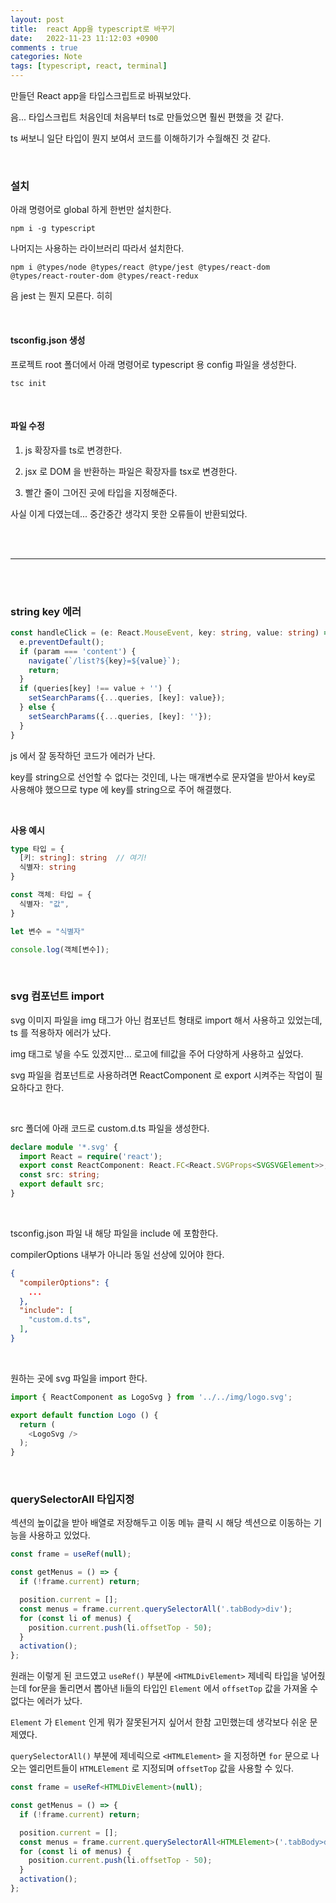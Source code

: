 ```yaml
---
layout: post
title:  react App을 typescript로 바꾸기
date:   2022-11-23 11:12:03 +0900
comments : true
categories: Note
tags: [typescript, react, terminal]
---
```


만들던 React app을 타입스크립트로 바꿔보았다.

음... 타입스크립트 처음인데 처음부터 ts로 만들었으면 훨씬 편했을 것 같다.

ts 써보니 일단 타입이 뭔지 보여서 코드를 이해하기가 수월해진 것 같다.

<br>

### 설치

아래 명령어로 global 하게 한번만 설치한다.

```terminal
npm i -g typescript
```

나머지는 사용하는 라이브러리 따라서 설치한다.

```terminal
npm i @types/node @types/react @type/jest @types/react-dom @types/react-router-dom @types/react-redux
```

음 jest 는 뭔지 모른다. 히히

<br>

#### tsconfig.json 생성

프로젝트 root 폴더에서 아래 명령어로 typescript 용 config 파일을 생성한다.

```terminal
tsc init
```

<br>

#### 파일 수정

1. js 확장자를 ts로 변경한다.

2. jsx 로 DOM 을 반환하는 파일은 확장자를 tsx로 변경한다.

3. 빨간 줄이 그어진 곳에 타입을 지정해준다.

사실 이게 다였는데... 중간중간 생각지 못한 오류들이 반환되었다.

<br><br>
<hr>
<br><br>

### string key 에러

```typescript
const handleClick = (e: React.MouseEvent, key: string, value: string) => {
  e.preventDefault();
  if (param === 'content') {
    navigate(`/list?${key}=${value}`);
    return;
  }
  if (queries[key] !== value + '') {
    setSearchParams({...queries, [key]: value});
  } else {
    setSearchParams({...queries, [key]: ''});
  }
}
```

js 에서 잘 동작하던 코드가 에러가 난다.

key를 string으로 선언할 수 없다는 것인데, 나는 매개변수로 문자열을 받아서 key로 사용해야 했으므로 type 에 key를 string으로 주어 해결했다.

<br>

**사용 예시**

```typescript
type 타입 = {
  [키: string]: string  // 여기!
  식별자: string
}

const 객체: 타입 = {
  식별자: "값",
}

let 변수 = "식별자"

console.log(객체[변수]);
```

<br>

### svg 컴포넌트 import

svg 이미지 파일을 img 태그가 아닌 컴포넌트 형태로 import 해서 사용하고 있었는데, ts 를 적용하자 에러가 났다.

img 태그로 넣을 수도 있겠지만... 로고에 fill값을 주어 다양하게 사용하고 싶었다.

svg 파일을 컴포넌트로 사용하려면 ReactComponent 로 export 시켜주는 작업이 필요하다고 한다.

<br>

src 폴더에 아래 코드로 custom.d.ts 파일을 생성한다.

```typescript
declare module '*.svg' {
  import React = require('react');
  export const ReactComponent: React.FC<React.SVGProps<SVGSVGElement>>;
  const src: string;
  export default src;
}
```

<br>

tsconfig.json 파일 내 해당 파일을 include 에 포함한다.

compilerOptions 내부가 아니라 동일 선상에 있어야 한다.

```json
{
  "compilerOptions": {
    ...
  },
  "include": [
    "custom.d.ts",
  ],
}
```

<br>

원하는 곳에 svg 파일을 import 한다.

```typescript
import { ReactComponent as LogoSvg } from '../../img/logo.svg';

export default function Logo () {
  return (
    <LogoSvg />
  );
}
```

<br>

### querySelectorAll 타입지정

섹션의 높이값을 받아 배열로 저장해두고 이동 메뉴 클릭 시 해당 섹션으로 이동하는 기능을 사용하고 있었다.

```javascript
const frame = useRef(null);

const getMenus = () => {
  if (!frame.current) return;

  position.current = [];
  const menus = frame.current.querySelectorAll('.tabBody>div');
  for (const li of menus) {
    position.current.push(li.offsetTop - 50);
  }
  activation();
};
```

원래는 이렇게 된 코드였고 `useRef()` 부분에 `<HTMLDivElement>` 제네릭 타입을 넣어줬는데 for문을 돌리면서 뽑아낸 li들의 타입인 `Element` 에서 `offsetTop` 값을 가져올 수 없다는 에러가 났다.

`Element` 가 `Element` 인게 뭐가 잘못된거지 싶어서 한참 고민했는데 생각보다 쉬운 문제였다.

`querySelectorAll()` 부분에 제네릭으로 `<HTMLElement>` 을 지정하면 `for` 문으로 나오는 엘리먼트들이 `HTMLElement` 로 지정되며 `offsetTop` 값을 사용할 수 있다.

```typescript
const frame = useRef<HTMLDivElement>(null);

const getMenus = () => {
  if (!frame.current) return;

  position.current = [];
  const menus = frame.current.querySelectorAll<HTMLElement>('.tabBody>div');
  for (const li of menus) {
    position.current.push(li.offsetTop - 50);
  }
  activation();
};
```

<br>

